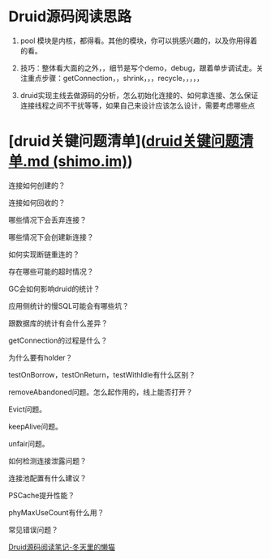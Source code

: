 # Druid源码阅读思路

1. pool 模块是内核，都得看。其他的模块，你可以挑感兴趣的，以及你用得着的看。

2. 技巧：整体看大面的之外，，细节是写个demo，debug，跟着单步调试走。关注重点步骤：getConnection，，shrink，，，recycle，，，，，

3. druid实现主线去做源码的分析，怎么初始化连接的、如何拿连接、怎么保证连接线程之间不干扰等等，如果自己来设计应该怎么设计，需要考虑哪些点

# [druid关键问题清单]([druid关键问题清单.md (shimo.im)](https://shimo.im/docs/gXqmeww2wPSXbYqo))

连接如何创建的？ 

连接如何回收的？ 

哪些情况下会丢弃连接？

 哪些情况下会创建新连接？ 

如何实现断链重连的？ 

存在哪些可能的超时情况？ 

GC会如何影响druid的统计？ 

应用侧统计的慢SQL可能会有哪些坑？

跟数据库的统计有会什么差异？

 getConnection的过程是什么？ 

为什么要有holder？ 

testOnBorrow，testOnReturn，testWithIdle有什么区别？ 

removeAbandoned问题。怎么起作用的，线上能否打开？ 

Evict问题。 

keepAlive问题。 

unfair问题。  

如何检测连接泄露问题？ 

连接池配置有什么建议？ 

PSCache提升性能？ 

phyMaxUseCount有什么用？ 

常见错误问题？  

[Druid源码阅读笔记-冬天里的懒猫](https://www.jianshu.com/u/cca22173a13f)